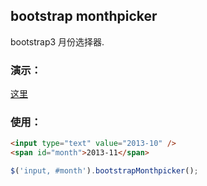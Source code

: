 ## bootstrap monthpicker

bootstrap3 月份选择器. 

### 演示：

[这里](http://wenzhixin.net.cn/p/bootstrap-table/)

### 使用：

```html
<input type="text" value="2013-10" />
<span id="month">2013-11</span>
```

```javascript
$('input, #month').bootstrapMonthpicker();
```